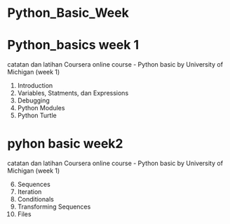 # Python_Basic_Week

# Python_basics week 1
catatan dan latihan
Coursera online course - Python basic by University of Michigan (week 1)

1. Introduction
2. Variables, Statments, dan Expressions
3. Debugging
4. Python Modules
5. Python Turtle

# pyhon basic week2
catatan dan latihan
Coursera online course - Python basic by University of Michigan (week 1)

6. Sequences
7. Iteration
8. Conditionals
9. Transforming Sequences
10. Files
